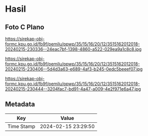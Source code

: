 # Hasil

## Foto C Plano

https://sirekap-obj-formc.kpu.go.id/fb9f/pemilu/ppwp/35/15/16/20/12/3515162012018-20240215-230336--24eac7bf-1398-4860-a522-029ea9a1c8c8.jpg

https://sirekap-obj-formc.kpu.go.id/fb9f/pemilu/ppwp/35/15/16/20/12/3515162012018-20240215-230406--5d4d3a63-e689-4af3-b245-0edc5beeef07.jpg

https://sirekap-obj-formc.kpu.go.id/fb9f/pemilu/ppwp/35/15/16/20/12/3515162012018-20240215-230444--3204fac7-bd91-4a47-a009-4e2f971e6a47.jpg


## Metadata

| Key        | Value               |
| ---------- | ------------------- |
| Time Stamp | 2024-02-15 23:29:50 |



